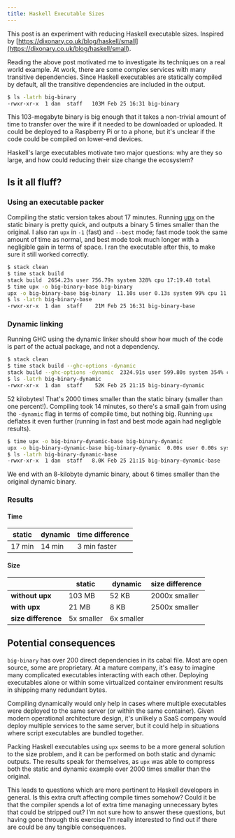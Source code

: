 ```yaml
---
title: Haskell Executable Sizes
---
```


This post is an experiment with reducing Haskell executable sizes. Inspired by
[https://dixonary.co.uk/blog/haskell/small](https://dixonary.co.uk/blog/haskell/small).

Reading the above post motivated me to investigate its techniques on a real world example. At work, there are some
complex services with many transitive dependencies. Since Haskell executables are statically compiled by default, all
the transitive dependencies are included in the output.

```bash
$ ls -latrh big-binary
-rwxr-xr-x  1 dan  staff   103M Feb 25 16:31 big-binary
```

This 103-megabyte binary is big enough that it takes a non-trivial amount of time to transfer over the wire if it needed
to be downloaded or uploaded. It could be deployed to a Raspberry Pi or to a phone, but it's unclear if the code could
be compiled on lower-end devices.

Haskell's large executables motivate two major questions: why are they so large, and how could reducing their size
change the ecosystem?

## Is it all fluff?

### Using an executable packer

Compiling the static version takes about 17 minutes. Running [upx](https://upx.github.io/) on the static binary is
pretty quick, and outputs a binary 5 times smaller than the original. I also ran `upx` in `-1` (fast) and `--best` mode;
fast mode took the same amount of time as normal, and best mode took much longer with a negligible gain in terms of
space. I ran the executable after this, to make sure it still worked correctly.

```bash
$ stack clean
$ time stack build
stack build  2654.23s user 756.79s system 328% cpu 17:19.48 total
$ time upx -o big-binary-base big-binary
upx -o big-binary-base big-binary  11.10s user 0.13s system 99% cpu 11.258 total
$ ls -latrh big-binary-base
-rwxr-xr-x  1 dan  staff    21M Feb 25 16:31 big-binary-base
```

### Dynamic linking

Running GHC using the dynamic linker should show how much of the code is part of the actual package, and not a
dependency.

```bash
$ stack clean
$ time stack build --ghc-options -dynamic
stack build --ghc-options -dynamic  2324.91s user 599.80s system 354% cpu 13:45.71 total
$ ls -latrh big-binary-dynamic
-rwxr-xr-x  1 dan  staff    52K Feb 25 21:15 big-binary-dynamic
```

52 kilobytes! That's 2000 times smaller than the static binary (smaller than one percent!). Compiling took 14 minutes,
so there's a small gain from using the `-dynamic` flag in terms of compile time, but nothing big. Running `upx` deflates
it even further (running in fast and best mode again had negligble results).

```bash
$ time upx -o big-binary-dynamic-base big-binary-dynamic
upx -o big-binary-dynamic-base big-binary-dynamic  0.00s user 0.00s system 70% cpu 0.011 total
$ ls -latrh big-binary-dynamic-base
-rwxr-xr-x  1 dan  staff   8.0K Feb 25 21:15 big-binary-dynamic-base
```

We end with an 8-kilobyte dynamic binary, about 6 times smaller than the original dynamic binary.

### Results

#### Time

| static | dynamic | time difference
| --- | --- | --- |
| 17 min | 14 min | 3 min faster |

#### Size

| | static | dynamic | size difference
| --- | --- | --- | --- |
| **without upx** | 103 MB | 52 KB | 2000x smaller |
| **with upx** | 21 MB | 8 KB | 2500x smaller |
| **size difference** | 5x smaller | 6x smaller |

## Potential consequences

`big-binary` has over 200 direct dependencies in its cabal file. Most are open source, some are proprietary. At a mature
company, it's easy to imagine many complicated executables interacting with each other. Deploying executables alone or
within some virtualized container environment results in shipping many redundant bytes.

Compiling dynamically would only help in cases where multiple executables were deployed to the same server (or within
the same container). Given modern operational architecture design, it's unlikely a SaaS company would deploy multiple
services to the same server, but it could help in situations where script executables are bundled together.

Packing Haskell executables using `upx` seems to be a more general solution to the size problem, and it can be performed
on both static and dynamic outputs. The results speak for themselves, as `upx` was able to compress both the static and
dynamic example over 2000 times smaller than the original.

This leads to questions which are more pertinent to Haskell developers in general. Is this extra cruft affecting compile
times somehow? Could it be that the compiler spends a lot of extra time managing unnecessary bytes that could be
stripped out? I'm not sure how to answer these questions, but having gone through this exercise I'm really interested to
find out if there are could be any tangible consequences.
